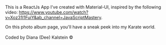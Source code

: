 This is a ReactJs App I've created with Material-UI, inspired by the following video: https://www.youtube.com/watch?v=Xoz31I1FuiY&ab_channel=JavaScriptMastery. <br />

On this photo album page, you'll have a sneak peek into my Karate world.<br />
<br />
 Coded by Diana (Dee) Kalstein &copy;
